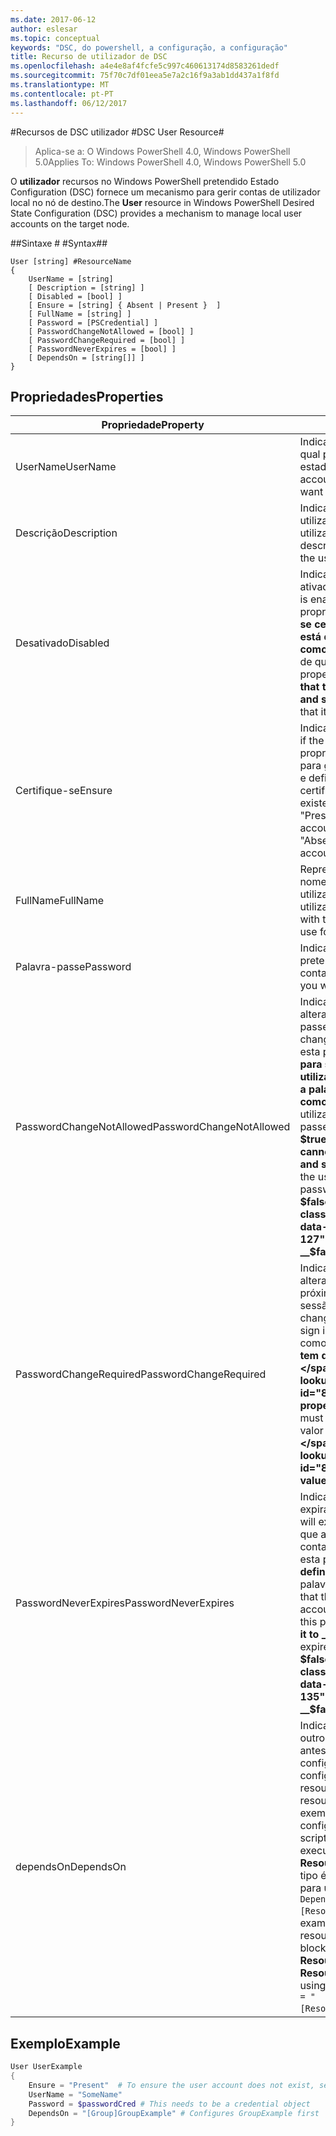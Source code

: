 ```yaml
---
ms.date: 2017-06-12
author: eslesar
ms.topic: conceptual
keywords: "DSC, do powershell, a configuração, a configuração"
title: Recurso de utilizador de DSC
ms.openlocfilehash: a4e4e8af4fcfe5c997c460613174d8583261dedf
ms.sourcegitcommit: 75f70c7df01eea5e7a2c16f9a3ab1dd437a1f8fd
ms.translationtype: MT
ms.contentlocale: pt-PT
ms.lasthandoff: 06/12/2017
---
```

#<a name="dsc-user-resource"></a><span data-ttu-id="8967b-103">Recursos de DSC utilizador #</span><span class="sxs-lookup"><span data-stu-id="8967b-103">DSC User Resource#</span></span>

 
><span data-ttu-id="8967b-104">Aplica-se a: O Windows PowerShell 4.0, Windows PowerShell 5.0</span><span class="sxs-lookup"><span data-stu-id="8967b-104">Applies To: Windows PowerShell 4.0, Windows PowerShell 5.0</span></span>


<span data-ttu-id="8967b-105">O __utilizador__ recursos no Windows PowerShell pretendido Estado Configuration (DSC) fornece um mecanismo para gerir contas de utilizador local no nó de destino.</span><span class="sxs-lookup"><span data-stu-id="8967b-105">The __User__ resource in Windows PowerShell Desired State Configuration (DSC) provides a mechanism to manage local user accounts on the target node.</span></span>


##<a name="syntax"></a><span data-ttu-id="8967b-106">Sintaxe # #</span><span class="sxs-lookup"><span data-stu-id="8967b-106">Syntax##</span></span>

```
User [string] #ResourceName
{
    UserName = [string]
    [ Description = [string] ]
    [ Disabled = [bool] ]
    [ Ensure = [string] { Absent | Present }  ]
    [ FullName = [string] ]
    [ Password = [PSCredential] ]
    [ PasswordChangeNotAllowed = [bool] ]
    [ PasswordChangeRequired = [bool] ]
    [ PasswordNeverExpires = [bool] ]
    [ DependsOn = [string[]] ]
}
```

## <a name="properties"></a><span data-ttu-id="8967b-107">Propriedades</span><span class="sxs-lookup"><span data-stu-id="8967b-107">Properties</span></span>
|  <span data-ttu-id="8967b-108">Propriedade</span><span class="sxs-lookup"><span data-stu-id="8967b-108">Property</span></span>  |  <span data-ttu-id="8967b-109">Descrição</span><span class="sxs-lookup"><span data-stu-id="8967b-109">Description</span></span>   | 
|---|---| 
| <span data-ttu-id="8967b-110">UserName</span><span class="sxs-lookup"><span data-stu-id="8967b-110">UserName</span></span>| <span data-ttu-id="8967b-111">Indica o nome de conta para o qual pretende garantir um estado específico.</span><span class="sxs-lookup"><span data-stu-id="8967b-111">Indicates the account name for which you want to ensure a specific state.</span></span>| 
| <span data-ttu-id="8967b-112">Descrição</span><span class="sxs-lookup"><span data-stu-id="8967b-112">Description</span></span>| <span data-ttu-id="8967b-113">Indica a descrição que pretende utilizar para a conta de utilizador.</span><span class="sxs-lookup"><span data-stu-id="8967b-113">Indicates the description you want to use for the user account.</span></span>| 
| <span data-ttu-id="8967b-114">Desativado</span><span class="sxs-lookup"><span data-stu-id="8967b-114">Disabled</span></span>| <span data-ttu-id="8967b-115">Indica se a conta está ativada.</span><span class="sxs-lookup"><span data-stu-id="8967b-115">Indicates if the account is enabled.</span></span> <span data-ttu-id="8967b-116">Defina esta propriedade como __$true__ para se certificar de que esta conta está desativada e defina-o como __$false__ para se certificar de que está ativada.</span><span class="sxs-lookup"><span data-stu-id="8967b-116">Set this property to __$true__ to ensure that this account is disabled, and set it to __$false__ to ensure that it is enabled.</span></span>| 
| <span data-ttu-id="8967b-117">Certifique-se</span><span class="sxs-lookup"><span data-stu-id="8967b-117">Ensure</span></span>| <span data-ttu-id="8967b-118">Indica se a conta existe.</span><span class="sxs-lookup"><span data-stu-id="8967b-118">Indicates if the account exists.</span></span> <span data-ttu-id="8967b-119">Definir esta propriedade para "Presente" para garantir que a conta existe e defina-o para "Ausente", certifique-se de que a conta não existe.</span><span class="sxs-lookup"><span data-stu-id="8967b-119">Set this property to "Present" to ensure that the account exists, and set it to "Absent" to ensure that the account does not exist.</span></span>| 
| <span data-ttu-id="8967b-120">FullName</span><span class="sxs-lookup"><span data-stu-id="8967b-120">FullName</span></span>| <span data-ttu-id="8967b-121">Representa uma cadeia com o nome completo que pretende utilizar para a conta de utilizador.</span><span class="sxs-lookup"><span data-stu-id="8967b-121">Represents a string with the full name you want to use for the user account.</span></span>| 
| <span data-ttu-id="8967b-122">Palavra-passe</span><span class="sxs-lookup"><span data-stu-id="8967b-122">Password</span></span>| <span data-ttu-id="8967b-123">Indica a palavra-passe que pretende utilizar para esta conta.</span><span class="sxs-lookup"><span data-stu-id="8967b-123">Indicates the password you want to use for this account.</span></span> | 
| <span data-ttu-id="8967b-124">PasswordChangeNotAllowed</span><span class="sxs-lookup"><span data-stu-id="8967b-124">PasswordChangeNotAllowed</span></span>| <span data-ttu-id="8967b-125">Indica se o utilizador pode alterar a palavra-passe.</span><span class="sxs-lookup"><span data-stu-id="8967b-125">Indicates if the user can change the password.</span></span> <span data-ttu-id="8967b-126">Defina esta propriedade como __$true__ para se certificar de que o utilizador não é possível alterar a palavra-passe e defina-o como __$false__ para permitir ao utilizador alterar a palavra-passe.</span><span class="sxs-lookup"><span data-stu-id="8967b-126">Set this property to __$true__ to ensure that the user cannot change the password, and set it to __$false__ to allow the user to change the password.</span></span> <span data-ttu-id="8967b-127">O valor predefinido é __$false__.</span><span class="sxs-lookup"><span data-stu-id="8967b-127">The default value is __$false__.</span></span>| 
| <span data-ttu-id="8967b-128">PasswordChangeRequired</span><span class="sxs-lookup"><span data-stu-id="8967b-128">PasswordChangeRequired</span></span>| <span data-ttu-id="8967b-129">Indica se o utilizador tem de alterar a palavra-passe no próximo início de sessão.</span><span class="sxs-lookup"><span data-stu-id="8967b-129">Indicates if the user must change the password at the next sign in.</span></span> <span data-ttu-id="8967b-130">Defina esta propriedade como __$true__ se o utilizador tem de alterar a palavra-passe.</span><span class="sxs-lookup"><span data-stu-id="8967b-130">Set this property to __$true__ if the user must change the password.</span></span> <span data-ttu-id="8967b-131">O valor predefinido é __$true__.</span><span class="sxs-lookup"><span data-stu-id="8967b-131">The default value is __$true__.</span></span>| 
| <span data-ttu-id="8967b-132">PasswordNeverExpires</span><span class="sxs-lookup"><span data-stu-id="8967b-132">PasswordNeverExpires</span></span>| <span data-ttu-id="8967b-133">Indica se a palavra-passe expira.</span><span class="sxs-lookup"><span data-stu-id="8967b-133">Indicates if the password will expire.</span></span> <span data-ttu-id="8967b-134">Para se certificar de que a palavra-passe para esta conta nunca irá expirar, defina esta propriedade como __$true__e defina-o como __$false__ se a palavra-passe expira.</span><span class="sxs-lookup"><span data-stu-id="8967b-134">To ensure that the password for this account will never expire, set this property to __$true__, and set it to __$false__ if the password will expire.</span></span> <span data-ttu-id="8967b-135">O valor predefinido é __$false__.</span><span class="sxs-lookup"><span data-stu-id="8967b-135">The default value is __$false__.</span></span>| 
| <span data-ttu-id="8967b-136">dependsOn</span><span class="sxs-lookup"><span data-stu-id="8967b-136">DependsOn</span></span> | <span data-ttu-id="8967b-137">Indica que a configuração de outro recurso tem de executar antes deste recurso é configurado.</span><span class="sxs-lookup"><span data-stu-id="8967b-137">Indicates that the configuration of another resource must run before this resource is configured.</span></span> <span data-ttu-id="8967b-138">Por exemplo, se o ID da configuração do recurso de script bloco de que pretende executar primeiro é __ResourceName__ e o respetivo tipo é __ResourceType__, a sintaxe para utilizar esta propriedade é `DependsOn = "[ResourceType]ResourceName"`.</span><span class="sxs-lookup"><span data-stu-id="8967b-138">For example, if the ID of the resource configuration script block that you want to run first is __ResourceName__ and its type is __ResourceType__, the syntax for using this property is `DependsOn = "[ResourceType]ResourceName"`.</span></span>| 

## <a name="example"></a><span data-ttu-id="8967b-139">Exemplo</span><span class="sxs-lookup"><span data-stu-id="8967b-139">Example</span></span>

```powershell
User UserExample
{
    Ensure = "Present"  # To ensure the user account does not exist, set Ensure to "Absent"
    UserName = "SomeName"
    Password = $passwordCred # This needs to be a credential object
    DependsOn = "[Group]GroupExample" # Configures GroupExample first
}
```


